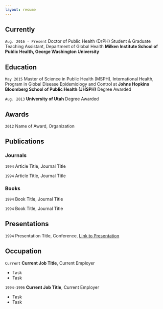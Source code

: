 ```yaml
---
layout: resume
---
```

## Currently

`Aug. 2016 - Present`
Doctor of Public Health (DrPH) Student & Graduate Teaching Assistant, Department of Global Health
__Milken Institute School of Public Health, George Washington University__

## Education

`May 2015`
Master of Science in Public Health (MSPH), International Health, Program in Global Disease Epidemiology and Control at
__Johns Hopkins Bloomberg School of Public Health (JHSPH)__
Degree Awarded

`Aug. 2013`
__University of Utah__
Degree Awarded 

## Awards

`2012`
Name of Award, Organization 

## Publications

<!-- A list is also available [online](http://scholar.google.co.uk/citations?user=LTOTl0YAAAAJ) -->

### Journals

`1994`
Article Title, Journal Title

`1994`
Article Title, Journal Title

### Books

`1994`
Book Title, Journal Title

`1994`
Book Title, Journal Title


## Presentations

`1994`
Presentation Title, Conference, <a href="http://MyWebsite.tld/presentation1">Link to Presentation</a>


## Occupation

`Current`
__Current Job Title__, Current Employer 

- Task
- Task

`1994-1996`
__Current Job Title__, Current Employer 

- Task
- Task



<!-- ### Footer

Last updated: May 2013 -->


